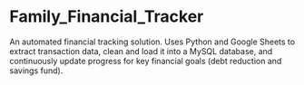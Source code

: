 # Family_Financial_Tracker
An automated financial tracking solution. Uses Python and Google Sheets to extract transaction data, clean and load it into a MySQL database, and continuously update progress for key financial goals (debt reduction and savings fund).
